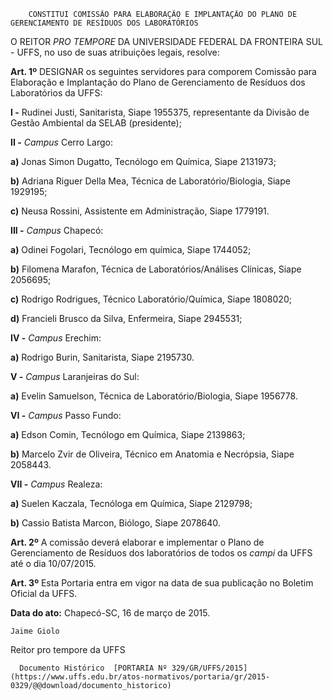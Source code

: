         CONSTITUI COMISSÃO PARA ELABORAÇÃO E IMPLANTAÇÃO DO PLANO DE GERENCIAMENTO DE RESÍDUOS DOS LABORATÓRIOS  

O REITOR *PRO TEMPORE* DA UNIVERSIDADE FEDERAL DA FRONTEIRA SUL - UFFS, no uso de suas atribuições legais, resolve:

 **Art. 1º** DESIGNAR os seguintes servidores para comporem Comissão para Elaboração e Implantação do Plano de Gerenciamento de Resíduos dos Laboratórios da UFFS:

 **I -** Rudinei Justi, Sanitarista, Siape 1955375, representante da Divisão de Gestão Ambiental da SELAB (presidente);

 **II -** *Campus* Cerro Largo:

 **a)** Jonas Simon Dugatto, Tecnólogo em Química, Siape 2131973;

 **b)** Adriana Riguer Della Mea, Técnica de Laboratório/Biologia, Siape 1929195;

 **c)** Neusa Rossini, Assistente em Administração, Siape 1779191.

 **III -** *Campus* Chapecó:

 **a)** Odinei Fogolari, Tecnólogo em química, Siape 1744052;

 **b)** Filomena Marafon, Técnica de Laboratórios/Análises Clínicas, Siape 2056695;

 **c)** Rodrigo Rodrigues, Técnico Laboratório/Química, Siape 1808020;

 **d)** Francieli Brusco da Silva, Enfermeira, Siape 2945531;

 **IV -** *Campus* Erechim:

 **a)** Rodrigo Burin, Sanitarista, Siape 2195730.

 **V -** *Campus* Laranjeiras do Sul:

 **a)** Evelin Samuelson, Técnica de Laboratório/Biologia, Siape 1956778.

 **VI -** *Campus* Passo Fundo:

 **a)** Edson Comin, Tecnólogo em Química, Siape 2139863;

 **b)** Marcelo Zvir de Oliveira, Técnico em Anatomia e Necrópsia, Siape 2058443.

 **VII -** *Campus* Realeza:

 **a)** Suelen Kaczala, Tecnóloga em Química, Siape 2129798;

 **b)** Cassio Batista Marcon, Biólogo, Siape 2078640.

 **Art. 2º** A comissão deverá elaborar e implementar o Plano de Gerenciamento de Resíduos dos laboratórios de todos os *campi* da UFFS até o dia 10/07/2015.

 **Art. 3º** Esta Portaria entra em vigor na data de sua publicação no Boletim Oficial da UFFS.

  

   **Data do ato:** Chapecó-SC, 16 de março de 2015.   
 

    Jaime Giolo   
 Reitor pro tempore da UFFS 

      Documento Histórico  [PORTARIA Nº 329/GR/UFFS/2015](https://www.uffs.edu.br/atos-normativos/portaria/gr/2015-0329/@@download/documento_historico)     
      